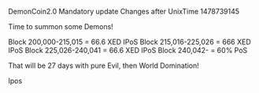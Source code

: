 DemonCoin2.0 Mandatory update
Changes after UnixTime 1478739145

Time to summon some Demons!

Block 200,000-215,015 = 66.6 XED IPoS
Block 215,016-225,026 = 666  XED IPoS
Block 225,026-240,041 = 66.6 XED IPoS
Block 240,042-        = 60% PoS

That will be 27 days with pure Evil, then World Domination!

Ipos
